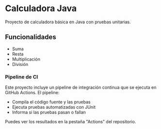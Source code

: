# Calculadora Java

Proyecto de calculadora básica en Java con pruebas unitarias.

## Funcionalidades
- Suma
- Resta  
- Multiplicación
- División

### Pipeline de CI

Este proyecto incluye un pipeline de integración continua que se ejecuta en GitHub Actions. El pipeline:

- Compila el código fuente y las pruebas
- Ejecuta pruebas automatizadas con JUnit
- Informa si las pruebas pasan o fallan

Puedes ver los resultados en la pestaña "Actions" del repositorio.